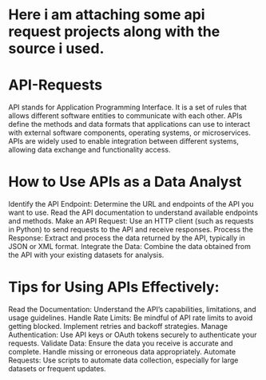 # Here i am attaching some api request projects along with the source i used.

# API-Requests

API stands for Application Programming Interface. It is a set of rules that allows different software entities to communicate with each other. APIs define the methods and data formats that applications can use to interact with external software components, operating systems, or microservices. APIs are widely used to enable integration between different systems, allowing data exchange and functionality access.

# How to Use APIs as a Data Analyst

Identify the API Endpoint: Determine the URL and endpoints of the API you want to use. Read the API documentation to understand available endpoints and methods.
Make an API Request: Use an HTTP client (such as requests in Python) to send requests to the API and receive responses.
Process the Response: Extract and process the data returned by the API, typically in JSON or XML format.
Integrate the Data: Combine the data obtained from the API with your existing datasets for analysis.

# Tips for Using APIs Effectively:

Read the Documentation: Understand the API’s capabilities, limitations, and usage guidelines.
Handle Rate Limits: Be mindful of API rate limits to avoid getting blocked. Implement retries and backoff strategies.
Manage Authentication: Use API keys or OAuth tokens securely to authenticate your requests.
Validate Data: Ensure the data you receive is accurate and complete. Handle missing or erroneous data appropriately.
Automate Requests: Use scripts to automate data collection, especially for large datasets or frequent updates.
